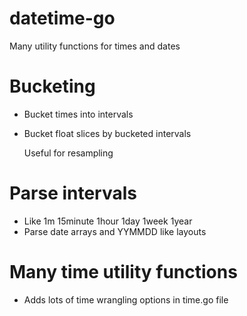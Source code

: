 # datetime-go
Many utility functions for times and dates

# Bucketing

* Bucket times into intervals
* Bucket float slices by bucketed intervals
  
  Useful for resampling

# Parse intervals
* Like 1m 15minute 1hour 1day 1week 1year
* Parse date arrays and YYMMDD like layouts

# Many time utility functions
* Adds lots of time wrangling options in time.go file
